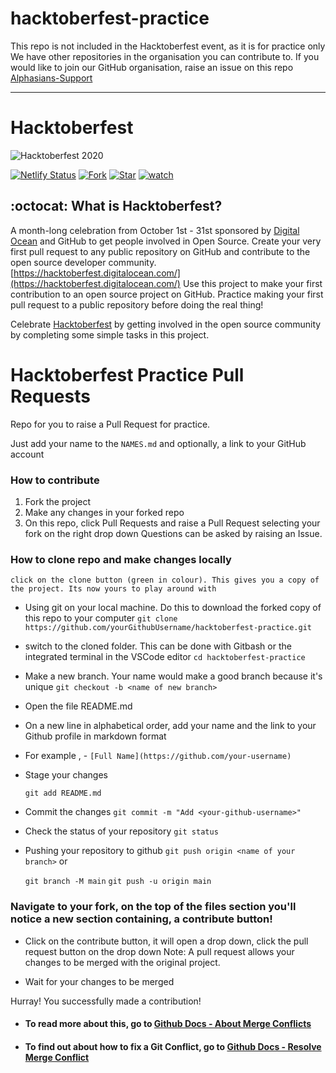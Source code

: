# hacktoberfest-practice

This repo is not included in the Hacktoberfest event, as it is for practice only
We have other repositories in the organisation you can contribute to. If you would like to join our GitHub organisation, raise an issue on this repo [Alphasians-Support](https://github.com/Alphasians/Support/issues/new/choose)

---

# Hacktoberfest
![Hacktoberfest 2020](https://miro.medium.com/max/3200/1*O3MG49UiyzNvQrY9qpmFpA.png)

[![Netlify Status](https://api.netlify.com/api/v1/badges/637c7b73-3a80-4be3-bae6-2dd7646fe561/deploy-status)](https://app.netlify.com/sites/hacktober-fest/deploys)
[![Fork](https://img.shields.io/github/forks/letskhabar/HacktoberFest-2020?label=fork&style=social)](https://github.com/sonichigo/HacktoberFest_2021/fork)
[![Star](https://img.shields.io/github/stars/letskhabar/HacktoberFest-2020?style=social)](https://github.com/sonichigo/HacktoberFest_2021/stargazers)
[![watch](https://img.shields.io/github/watchers/letskhabar/HacktoberFest-2020?style=social)](https://github.com/sonichigo/HacktoberFest_2021/watchers)

## :octocat: What is Hacktoberfest?
A month-long celebration from October 1st - 31st sponsored by [Digital Ocean](https://hacktoberfest.digitalocean.com/) and GitHub to get people involved in Open Source. Create your very first pull request to any public repository on GitHub and contribute to the open source developer community.
[https://hacktoberfest.digitalocean.com/](https://hacktoberfest.digitalocean.com/)
Use this project to make your first contribution to an open source project on GitHub. Practice making your first pull request to a public repository before doing the real thing!

Celebrate [Hacktoberfest](https://hacktoberfest.digitalocean.com/) by getting involved in the open source community by completing some simple tasks in this project.
# Hacktoberfest Practice Pull Requests
Repo for you to raise a Pull Request for practice.

Just add your name to the `NAMES.md` and optionally, a link to your GitHub account

### How to contribute
1. Fork the project
2. Make any changes in your forked repo
3. On this repo, click Pull Requests and raise a Pull Request selecting your fork on the right drop down
Questions can be asked by raising an Issue.

### How to clone repo and make changes locally
  ```click on the clone button (green in colour). This gives you a copy of the project. Its now yours to play around with```
- Using git on your local machine. Do this to download the forked copy of this repo to your computer
  ```git clone https://github.com/yourGithubUsername/hacktoberfest-practice.git```
- switch to the cloned folder. This can be done with Gitbash or the integrated terminal in the VSCode editor
  ```cd hacktoberfest-practice```
- Make a new branch. Your name would make a good branch because it's unique
  ```git checkout -b <name of new branch>```
- Open the file README.md

- On a new line in alphabetical order, add your name and the link to your Github profile in markdown format

- For example , - ```[Full Name](https://github.com/your-username)```

- Stage your changes

  ``git add README.md``
- Commit the changes
  ``git commit -m "Add <your-github-username>"``
- Check the status of your repository
  ``git status``
- Pushing your repository to github
  ``git push origin <name of your branch>``
or

  ``git branch -M main``
  ``git push -u origin main``
### Navigate to your fork, on the top of the files section you'll notice a new section containing, a contribute button!

- Click on the contribute button, it will open a drop down, click the pull request button on the drop down Note: A pull request allows your changes to be merged with the original project.

- Wait for your changes to be merged

Hurray! You successfully made a contribution!

* #### To read more about this, go to [Github Docs - About Merge Conflicts](https://docs.github.com/en/github/collaborating-with-pull-requests/addressing-merge-conflicts/about-merge-conflicts)
* #### To find out about how to fix a Git Conflict, go to [Github Docs - Resolve Merge Conflict](https://docs.github.com/en/github/collaborating-with-pull-requests/addressing-merge-conflicts/resolving-a-merge-conflict-on-github)

